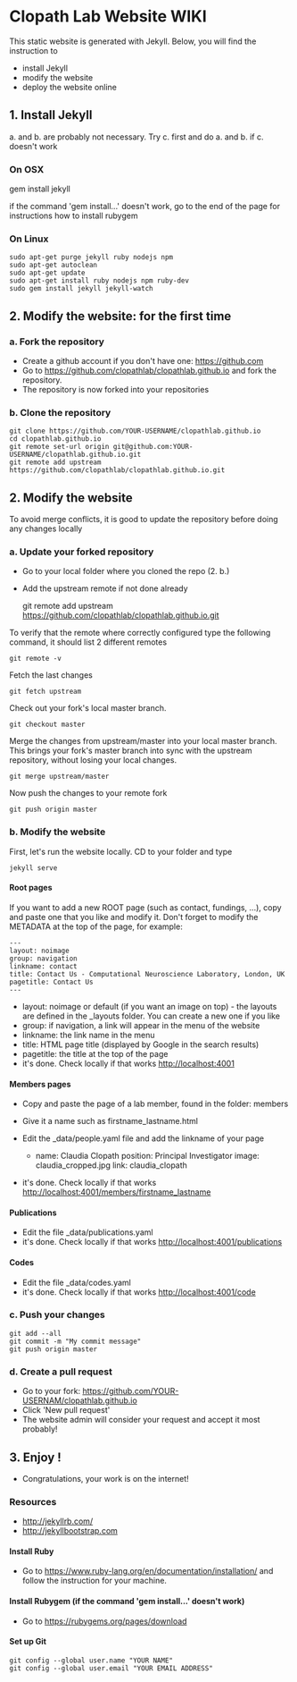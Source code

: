 # Clopath Lab Website WIKI

This static website is generated with Jekyll. Below, you will find the instruction to 
* install Jekyll
* modify the website
* deploy the website online

## 1. Install Jekyll

a. and b. are probably not necessary. Try c. first and do a. and b. if c. doesn't work

### On OSX

   gem install jekyll

if the command 'gem install...' doesn't work, go to the end of the page for instructions how to install rubygem
    
### On Linux

    sudo apt-get purge jekyll ruby nodejs npm
    sudo apt-get autoclean
    sudo apt-get update
    sudo apt-get install ruby nodejs npm ruby-dev
    sudo gem install jekyll jekyll-watch

## 2. Modify the website: for the first time

### a. Fork the repository
- Create a github account if you don't have one: <https://github.com>
- Go to <https://github.com/clopathlab/clopathlab.github.io> and fork the repository.
- The repository is now forked into your repositories

### b. Clone the repository
    git clone https://github.com/YOUR-USERNAME/clopathlab.github.io
    cd clopathlab.github.io
    git remote set-url origin git@github.com:YOUR-USERNAME/clopathlab.github.io.git
    git remote add upstream https://github.com/clopathlab/clopathlab.github.io.git

## 2. Modify the website
To avoid merge conflicts, it is good to update the repository before doing any changes locally

### a. Update your forked repository
- Go to your local folder where you cloned the repo (2. b.) 
- Add the upstream remote if not done already

    git remote add upstream https://github.com/clopathlab/clopathlab.github.io.git
    
To verify that the remote where correctly configured type the following command, it should list 2 different 
remotes
    
    git remote -v

Fetch the last changes

    git fetch upstream
    
Check out your fork's local master branch.

    git checkout master
    
Merge the changes from upstream/master into your local master branch. This brings your fork's master branch into sync 
with the upstream repository, without losing your local changes.

    git merge upstream/master
    
Now push the changes to your remote fork

    git push origin master

### b. Modify the website
First, let's run the website locally. CD to your folder and type

    jekyll serve    
 
#### Root pages
If you want to add a new ROOT page (such as contact, fundings, ...), copy and paste one that you like and modify it.
Don't forget to modify the METADATA at the top of the page, for example:

    ---
    layout: noimage
    group: navigation
    linkname: contact
    title: Contact Us - Computational Neuroscience Laboratory, London, UK
    pagetitle: Contact Us
    ---
    
- layout: noimage or default (if you want an image on top) - the layouts are defined in the _layouts folder. 
You can create a new one if you like
- group: if navigation, a link will appear in the menu of the website
- linkname: the link name in the menu
- title: HTML page title (displayed by Google in the search results)
- pagetitle: the title at the top of the page
- it's done. Check locally if that works <http://localhost:4001>

#### Members pages
- Copy and paste the page of a lab member, found in the folder: members
- Give it a name such as firstname_lastname.html
- Edit the _data/people.yaml file and add the linkname of your page

    - name: Claudia Clopath 
      position: Principal Investigator 
      image: claudia_cropped.jpg
      link: claudia_clopath
      
- it's done. Check locally if that works <http://localhost:4001/members/firstname_lastname>

#### Publications
- Edit the file _data/publications.yaml
- it's done. Check locally if that works <http://localhost:4001/publications>

#### Codes
- Edit the file _data/codes.yaml
- it's done. Check locally if that works <http://localhost:4001/code>

### c. Push your changes
    git add --all
    git commit -m "My commit message"
    git push origin master
    
### d. Create a pull request
- Go to your fork: https://github.com/YOUR-USERNAM/clopathlab.github.io
- Click 'New pull request'
- The website admin will consider your request and accept it most probably!

## 3. Enjoy !
- Congratulations, your work is on the internet!


### Resources
- <http://jekyllrb.com/>
- <http://jekyllbootstrap.com>

#### Install Ruby 
- Go to <https://www.ruby-lang.org/en/documentation/installation/> and follow the instruction for your machine.
   
#### Install Rubygem (if the command 'gem install...' doesn't work)
- Go to <https://rubygems.org/pages/download>

#### Set up Git
    git config --global user.name "YOUR NAME"
    git config --global user.email "YOUR EMAIL ADDRESS"   
    